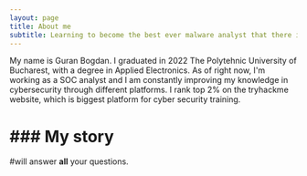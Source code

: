 ```yaml
---
layout: page
title: About me
subtitle: Learning to become the best ever malware analyst that there is
---
```


My name is Guran Bogdan. I graduated in 2022 The Polytehnic University of Bucharest, with a degree in Applied Electronics.
As of right now, I'm working as a SOC analyst and I am constantly improving my knowledge in cybersecurity through different platforms.
I rank top 2% on the tryhackme website, which is biggest platform for cyber security training.



# ### My story

#will answer **all** your questions.
